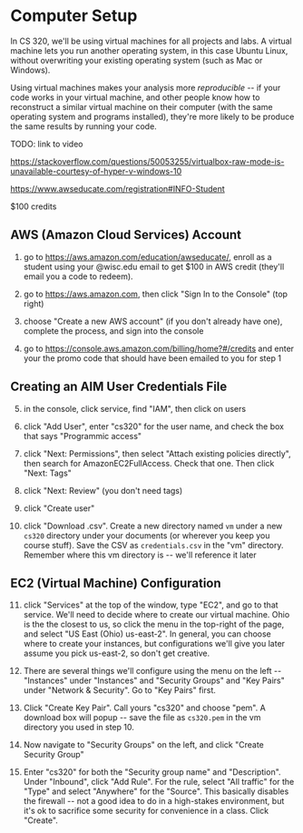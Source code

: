 # Computer Setup

In CS 320, we'll be using virtual machines for all projects and labs.
A virtual machine lets you run another operating system, in this case
Ubuntu Linux, without overwriting your existing operating system (such
as Mac or Windows).

Using virtual machines makes your analysis more *reproducible* -- if
your code works in your virtual machine, and other people know how to
reconstruct a similar virtual machine on their computer (with the same
operating system and programs installed), they're more likely to be
produce the same results by running your code.


TODO: link to video



https://stackoverflow.com/questions/50053255/virtualbox-raw-mode-is-unavailable-courtesy-of-hyper-v-windows-10

https://www.awseducate.com/registration#INFO-Student

$100 credits


## AWS (Amazon Cloud Services) Account

1. go to https://aws.amazon.com/education/awseducate/, enroll as a student using your @wisc.edu email to get $100 in AWS credit (they'll email you a code to redeem).

2. go to https://aws.amazon.com, then click "Sign In to the Console" (top right)

3. choose "Create a new AWS account" (if you don't already have one), complete the process, and sign into the console

4. go to https://console.aws.amazon.com/billing/home?#/credits and enter your the promo code that should have been emailed to you for step 1

## Creating an AIM User Credentials File

5. in the console, click service, find "IAM",  then click on users

6. click "Add User", enter "cs320" for the user name, and check the box that says "Programmic access"

7. click "Next: Permissions", then select "Attach existing policies directly", then search for AmazonEC2FullAccess.  Check that one.  Then click "Next: Tags"

8. click "Next: Review" (you don't need tags)

9. click "Create user"

10. click "Download .csv".  Create a new directory named `vm` under a new `cs320` directory under your documents (or wherever you keep you course stuff).  Save the CSV as `credentials.csv` in the "vm" directory.  Remember where this vm directory is -- we'll reference it later

## EC2 (Virtual Machine) Configuration

11. click "Services" at the top of the window, type "EC2", and go to that service.  We'll need to decide where to create our virtual machine.  Ohio is the the closest to us, so click the menu in the top-right of the page, and select "US East (Ohio) us-east-2".  In general, you can choose where to create your instances, but configurations we'll give you later assume you pick us-east-2, so don't get creative.

12. There are several things we'll configure using the menu on the left -- "Instances" under "Instances" and "Security Groups" and "Key Pairs" under "Network & Security".  Go to "Key Pairs" first.

13. Click "Create Key Pair".  Call yours "cs320" and choose "pem".  A download box will popup -- save the file as `cs320.pem` in the vm directory you used in step 10.

14. Now navigate to "Security Groups" on the left, and click "Create Security Group"

15. Enter "cs320" for both the "Security group name" and "Description".  Under "Inbound", click "Add Rule".  For the rule, select "All traffic" for the "Type" and select "Anywhere" for the "Source".  This basically disables the firewall -- not a good idea to do in a high-stakes environment, but it's ok to sacrifice some security for convenience in a class.  Click "Create".